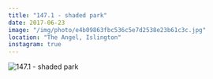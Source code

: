 ```yaml
---
title: "147.1 - shaded park"
date: 2017-06-23
image: "/img/photo/e4b09863fbc536c5e7d2538e23b61c3c.jpg"
location: "The Angel, Islington"
instagram: true
---
```


![147.1 - shaded park](/img/photo/e4b09863fbc536c5e7d2538e23b61c3c.jpg)

